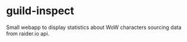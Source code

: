 # guild-inspect
Small webapp to display statistics about WoW characters sourcing data from raider.io api.
